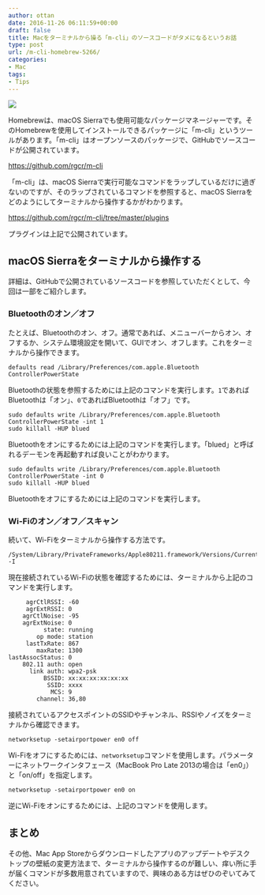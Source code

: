```yaml
---
author: ottan
date: 2016-11-26 06:11:59+00:00
draft: false
title: Macをターミナルから操る「m-cli」のソースコードがタメになるというお話
type: post
url: /m-cli-homebrew-5266/
categories:
- Mac
tags:
- Tips
---
```


![](/uploads/2016/11/161126-583923da38587.jpg)






Homebrewは、macOS Sierraでも使用可能なパッケージマネージャーです。そのHomebrewを使用してインストールできるパッケージに「m-cli」というツールがあります。「m-cli」はオープンソースのパッケージで、GitHubでソースコードが公開されています。



https://github.com/rgcr/m-cli



「m-cli」は、macOS Sierraで実行可能なコマンドをラップしているだけに過ぎないのですが、そのラップされているコマンドを参照すると、macOS Sierraをどのようにしてターミナルから操作するかがわかります。



https://github.com/rgcr/m-cli/tree/master/plugins



プラグインは上記で公開されています。





## macOS Sierraをターミナルから操作する





詳細は、GitHubで公開されているソースコードを参照していただくとして、今回は一部をご紹介します。





### Bluetoothのオン／オフ





たとえば、Bluetoothのオン、オフ。通常であれば、メニューバーからオン、オフするか、システム環境設定を開いて、GUIでオン、オフします。これをターミナルから操作できます。




    
    defaults read /Library/Preferences/com.apple.Bluetooth ControllerPowerState





Bluetoothの状態を参照するためには上記のコマンドを実行します。`1`であればBluetoothは「オン」、`0`であればBluetoothは「オフ」です。




    
    sudo defaults write /Library/Preferences/com.apple.Bluetooth ControllerPowerState -int 1
    sudo killall -HUP blued





Bluetoothをオンにするためには上記のコマンドを実行します。「blued」と呼ばれるデーモンを再起動すれば良いことがわかります。




    
    sudo defaults write /Library/Preferences/com.apple.Bluetooth ControllerPowerState -int 0
    sudo killall -HUP blued





Bluetoothをオフにするためには上記のコマンドを実行します。





### Wi-Fiのオン／オフ／スキャン





続いて、Wi-Fiをターミナルから操作する方法です。




    
    /System/Library/PrivateFrameworks/Apple80211.framework/Versions/Current/Resources/airport -I





現在接続されているWi-Fiの状態を確認するためには、ターミナルから上記のコマンドを実行します。




    
         agrCtlRSSI: -60
         agrExtRSSI: 0
        agrCtlNoise: -95
        agrExtNoise: 0
              state: running
            op mode: station 
         lastTxRate: 867
            maxRate: 1300
    lastAssocStatus: 0
        802.11 auth: open
          link auth: wpa2-psk
              BSSID: xx:xx:xx:xx:xx:xx
               SSID: xxxx
                MCS: 9
            channel: 36,80





接続されているアクセスポイントのSSIDやチャンネル、RSSIやノイズをターミナルから確認できます。




    
    networksetup -setairportpower en0 off





Wi-Fiをオフにするためには、`networksetup`コマンドを使用します。パラメーターにネットワークインタフェース（MacBook Pro Late 2013の場合は「en0」）と「on/off」を指定します。




    
    networksetup -setairportpower en0 on





逆にWi-Fiをオンにするためには、上記のコマンドを使用します。





## まとめ





その他、Mac App Storeからダウンロードしたアプリのアップデートやデスクトップの壁紙の変更方法まで、ターミナルから操作するのが難しい、痒い所に手が届くコマンドが多数用意されていますので、興味のある方はぜひのぞいてみてください。
